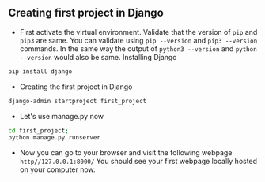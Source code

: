 

## Creating first project in Django

- First activate the virtual environment. Validate that the version of `pip` and `pip3` are same.
  You can validate using `pip --version` and `pip3 --version` commands. In the same way the output of
  `python3 --version` and `python --version` would also be same. Installing Django 
```bash
pip install django
```

- Creating the first project in Django
```bash
django-admin startproject first_project
```

- Let's use manage.py now
```bash
cd first_project;
python manage.py runserver
```

- Now you can go to your browser and visit the following webpage `http//127.0.0.1:8000/`
  You should see your first webpage locally hosted on your computer now.


